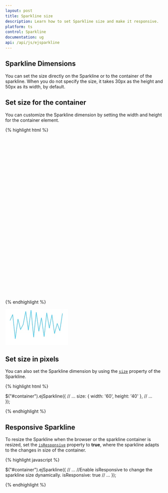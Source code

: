 ```yaml
---
layout: post
title: Sparkline size
description: Learn how to set Sparkline size and make it responsive. 
platform: ts
control: Sparkline
documentation: ug
api: /api/js/ejsparkline
---
```


## Sparkline Dimensions

You can set the size directly on the Sparkline or to the container of the sparkline. When you do not specify the size, it takes 30px as the height and 50px as its width, by default.

## Set size for the container

You can customize the Sparkline dimension by setting the width and height for the container element.

{% highlight html %}

<body>
    <div id="container" style="width:820px;height:500px;"></div>
    <script type="text/javascript" language="javascript ">
        $("#container").ejSparkline();
    </script>
</body>

{% endhighlight %} 

![](/js/Sparkline/Sparkline-Dimensions_images/Sparkline-Dimensions_img1.png)

## Set size in pixels 

You can also set the Sparkline dimension by using the [`size`](../api/ejsparkline#members:size) property of the Sparkline.

{% highlight html %}

$("#container").ejSparkline({
   // ...
    size: { width: '60', height: '40' },
   // ...    	
});

{% endhighlight %}

## Responsive Sparkline

To resize the Sparkline when the browser or the sparkline container is resized, set the [`isResponsive`](../api/ejsparkline#members:isresponsive) property to **true**, where the sparkline adapts to the changes in size of the container. 

{% highlight javascript %}

$("#container").ejSparkline({
            // ...
            //Enable isResponsive to change the sparkline size dynamically.
            isResponsive: true
            // ...
});

{% endhighlight %} 
